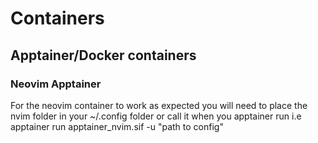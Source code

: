 # Containers
## Apptainer/Docker containers
### Neovim Apptainer
For the neovim container to work as expected you will need to place the nvim folder in your ~/.config folder or call it when you apptainer run i.e apptainer run apptainer_nvim.sif -u "path to config"
